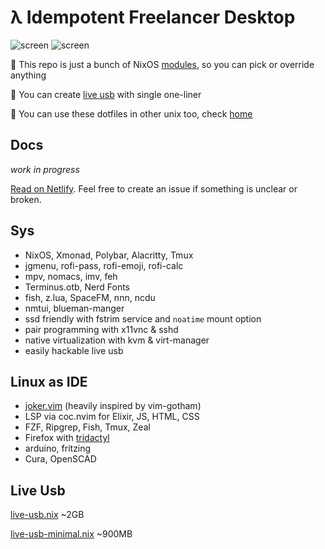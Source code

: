 # λ Idempotent Freelancer Desktop

![screen](https://i.imgur.com/fWKORz4.png)
![screen](https://i.imgur.com/fhAtYZY.png)

🍕 This repo is just a bunch of NixOS [modules](https://github.com/ksevelyar/dotfiles/tree/master/modules), so you can pick or override anything

🍕 You can create [live usb](https://nixos.org/nixos/manual/index.html#sec-building-cd) with single one-liner

🍕 You can use these dotfiles in other unix too, check [home](https://github.com/ksevelyar/dotfiles/tree/master/home)

## Docs

_work in progress_

[Read on Netlify](https://idempotent-desktop.netlify.app/). Feel free to create an issue if something is unclear or broken.

## Sys

- NixOS, Xmonad, Polybar, Alacritty, Tmux
- jgmenu, rofi-pass, rofi-emoji, rofi-calc
- mpv, nomacs, imv, feh
- Terminus.otb, Nerd Fonts
- fish, z.lua, SpaceFM, nnn, ncdu
- nmtui, blueman-manger
- ssd friendly with fstrim service and `noatime` mount option
- pair programming with x11vnc & sshd
- native virtualization with kvm & virt-manager
- easily hackable live usb

## Linux as IDE

- [joker.vim](https://github.com/ksevelyar/joker.vim) (heavily inspired by vim-gotham)
- LSP via coc.nvim for Elixir, JS, HTML, CSS
- FZF, Ripgrep, Fish, Tmux, Zeal
- Firefox with [tridactyl](https://tridactyl.xyz/)
- arduino, fritzing
- Cura, OpenSCAD

## Live Usb

[live-usb.nix](https://github.com/ksevelyar/dotfiles/blob/master/live-usb.nix) ~2GB

[live-usb-minimal.nix](https://github.com/ksevelyar/dotfiles/blob/master/live-usb-minimal.nix) ~900MB
